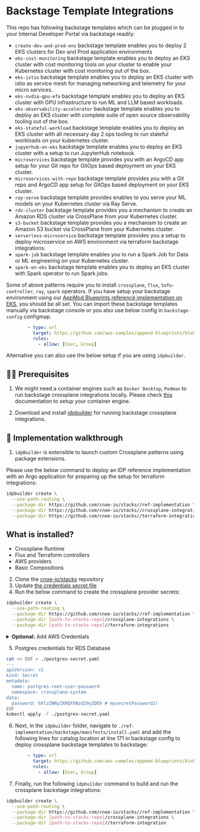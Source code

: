 # Backstage Template Integrations

This repo has following backstage templates which can be plugged in to your Internal Developer Portal via backstage readily:

- `create-dev-and-prod-env` backstage template enables you to deploy 2 EKS clusters for Dev and Prod application environments
- `eks-cost-monitoring` backstage template enables you to deploy an EKS cluster with cost monitoring tools on your cluster to enable your Kubernetes cluster with cost monitoring out of the box.
- `eks-istio` backstage template enables you to deploy an EKS cluster with istio as service mesh for managing networking and telemetry for your micro services.
- `eks-nvdia-gpu-efa` backstage template enables you to deploy an EKS cluster with GPU infrastructure to run ML and LLM based workloads.
- `eks-observability-accelerator` backstage template enables you to deploy an EKS cluster with complete suite of open source observability tooling out of the box.
- `eks-stateful-workload` backstage template enables you to deploy an EKS cluster with all necessary day 2 ops tooling to run stateful workloads on your kubernetes cluster.
- `jupyerhub-on-eks` backstage template enables you to deploy an EKS cluster with a setup to run JupyterHub notebook.
- `microservices` backstage template provides you with an ArgoCD app setup for your Git repo for GitOps based deployment on your EKS cluster.
- `microservices-with-repo` backstage template provides you with a Git repo and ArgoCD app setup for GitOps based deployment on your EKS cluster.
- `ray-serve` backstage template provides enables to you serve your ML models on your Kubernetes cluster via Ray Serve.
- `rds-cluster` backstage template provides you a mechanism to create an Amazon RDS cluster via CrossPlane from your Kubernetes cluster.
- `s3-bucket` backstage template provides you a mechanism to create an Amazon S3 bucket via CrossPlane from your Kubernetes cluster.
- `serverless-microservice` backstage template provides you a setup to deploy microservice on AWS environment via terraform backstage integrations.
- `spark-job` backstage template enables you to run a Spark Job for Data or ML engineering on your Kubernetes cluster.
- `spark-on-eks` backstage template enables you to deploy an EKS cluster with Spark operator to run Spark jobs.

Some of above patterns require you to install `crossplane`, `flux`, `tofu-controller`, `ray`, `spark` operators. If you have setup your backstage environment using our [AppMod Blueprints reference implementation on EKS](https://github.com/aws-samples/appmod-blueprints/tree/feature/modern-engg-integratedflow), you should be all set.
You can import these backstage templates manually via backstage console or you also use below config in `backstage-config` configmap.

```yaml
        - type: url
          target: https://github.com/aws-samples/appmod-blueprints/blob/main/platform/backstage/templates/catalog-info.yaml
          rules:
            - allow: [User, Group]
```

Alternative you can also use the below setup if you are using `idpbuilder`.

## 🏃‍♀️ Prerequisites

1. We might need a container engines such as `Docker Desktop`, `Podman` to run backstage crossplane integrations locally. Please check [this](https://github.com/cnoe-io/idpbuilder?tab=readme-ov-file#prerequisites) documentation to setup your container engine.

2. Download and install [idpbuilder](https://github.com/cnoe-io/idpbuilder?tab=readme-ov-file#download-and-install-the-idpbuilder) for running backstage crossplane integrations.

## 🌟 Implementation walkthrough

1. `idpBuilder` is extensible to launch custom Crossplane patterns using package extensions.

Please use the below command to deploy an IDP reference implementation with an Argo application for preparing up the setup for terraform integrations:

```bash
idpbuilder create \
  --use-path-routing \
  --package-dir https://github.com/cnoe-io/stacks//ref-implementation \
  --package-dir https://github.com/cnoe-io/stacks//crossplane-integrations \
  --package-dir https://github.com/cnoe-io/stacks//terraform-integrations
```

## What is installed?

- Crossplane Runtime
- Flux and Terraform controllers
- AWS providers
- Basic Compositions

2. Clone the [cnoe-io/stacks](https://github.com/cnoe-io/stacks) repository
3. Update [the credentials secret file](crossplane-providers/provider-secret.yaml)
4. Run the below command to create the crossplane provider secrets:

```bash
idpbuilder create \
  --use-path-routing \
  --package-dir https://github.com/cnoe-io/stacks//ref-implementation \
  --package-dir [path-to-stacks-repo]/crossplane-integrations \
  --package-dir [path-to-stacks-repo]//terraform-integrations
```

<details>
<summary> <b>Optional:</b> Add AWS Credentials</summary>

In case of deploying backstage templates which deploys terraform integrations, you will need access to your AWS account. You can follow the instructions below, to setup your AWS account with terraform integrations:

```bash
export AWS_ACCESS_KEY_ID=<FILL THIS>
export AWS_SECRET_ACCESS_KEY=<FILL THIS>
# Optional for IAM roles
export AWS_SESSION_TOKEN=<FILL THIS> 

# AWS Credentials for flux-system Namespace for TOFU Controller
cat << EOF > ./aws-secrets-tofu.yaml
---
apiVersion: v1
kind: Secret
metadata:
  name: aws-credentials
  namespace: flux-system
type: Opaque
stringData:
  AWS_ACCESS_KEY_ID: ${AWS_ACCESS_KEY_ID}
  AWS_SECRET_ACCESS_KEY: ${AWS_SECRET_ACCESS_KEY}
  # Add this only if it's required. Optional for IAM roles
  AWS_SESSION_TOKEN: ${AWS_SESSION_TOKEN}
EOF

kubectl apply -f ./aws-secrets-tofu.yaml

```

</details>

5. Postgres credentials for RDS Database

```bash
cat << EOF > ./postgres-secret.yaml
---
apiVersion: v1
kind: Secret
metadata:
  name: postgres-root-user-password
  namespace: crossplane-system
data:
  password: bXlzZWNyZXRQYXNzd29yZDEh # mysecretPassword1!
EOF
kubectl apply -f ./postgres-secret.yaml
```

6. Next, in the `idpbuilder` folder, navigate to `./ref-implementation/backstage/manifests/install.yaml` and add the following lines for catalog location at line 171 in backstage config to deploy crossplane backstage templates to backstage:

```yaml
        - type: url
          target: https://github.com/aws-samples/appmod-blueprints/blob/main/platform/backstage/templates/catalog-info.yaml
          rules:
            - allow: [User, Group]
```

7. Finally, run the following `idpbuilder` command to build and run the crossplane backstage integrations:

```bash
idpbuilder create \
  --use-path-routing \
  --package-dir https://github.com/cnoe-io/stacks//ref-implementation \
  --package-dir [path-to-stacks-repo]/crossplane-integrations \
  --package-dir [path-to-stacks-repo]//terraform-integration
```

